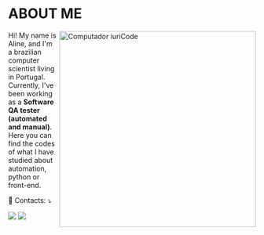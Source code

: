 # ABOUT ME

<img src="https://raw.githubusercontent.com/MicaelliMedeiros/micaellimedeiros/master/image/computer-illustration.png" min-width="400px" max-width="400px" width="400px" align="right" alt="Computador iuriCode">

<p align="left"> 
  Hi! My name is Aline, and I'm a brazilian computer scientist living in Portugal. Currently, I've been working as a <strong> Software QA tester (automated and manual)</strong>. Here you can find the codes of what I have studied about automation, python or front-end.
</p>

<p align="left">
  💌 Contacts: ⤵️
</p>

<p align="left">
  <a href="alineslopes.4@gmail.com" alt="Gmail">
  <img src="https://img.shields.io/badge/-Gmail-FF0000?style=flat-square&labelColor=FF0000&logo=gmail&logoColor=white&link=" /></a>

<a href="https://www.linkedin.com/in/aline-s-lopes" alt="Linkedin">
  <img src="https://img.shields.io/badge/-Linkedin-0e76a8?style=flat-square&logo=Linkedin&logoColor=white&link=https://www.linkedin.com/in/aline-s-lopes/" /></a>
